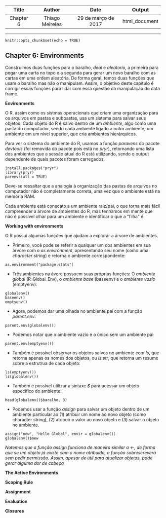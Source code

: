 | Title    | Author        |Date               | Output      |
|:--------:|:-------------:|:-----------------:|:-----------:|
|Chapter 6 |Thiago Meireles|29 de março de 2017|html_document|
---

```{r setup, include=FALSE}
knitr::opts_chunk$set(echo = TRUE)
```

## Chapter 6: Environments

Construímos duas funções para o baralho, *deal* e *aleatorio*, a primeira para pegar uma carta no topo e a segunda para gerar um novo baralho com as cartas em uma ordem aleatória. De forma geral, temos duas funções que usam o baralho mas não o manipulam. Assim, o objetivo deste capítulo é corrigir essas funções para lidar com essa questão da manipulação do data frame.

**Environments**

O R, assim como os sistmas operacionais que criam uma organização para os arquivos em pastas e subpastas, usa um sistema para salvar seus objetos. Cada objeto do R é salvo dentro de um *ambiente*, algo como uma pasta do computador, sendo cada ambiente ligado a outro ambiente, um ambiente em um nível superior, que cria ambientes hierárquicos.

Para ver o sistema do ambiente do R, usamos a função *paravens* do pacote *devtools* (foi removida do pacote pois está no *pryr*), retornando uma lista dos ambientes que a sessão atual do R está utilizando, sendo o output dependente de quais pacotes foram carregados.
```
install.packages("pryr")
library(pryr)
parenvs(all = TRUE)
```

Deve-se ressaltar que a analogia à organização das pastas de arquivos no computador não é completamente correta, uma vez que o ambiente está na memória RAM.

Cada ambiente está conecato a um ambiente raiz/pai, o que torna mais fácil compreender a árvore de ambientes do R, mas tenhamos em mente que não é possível olhar para um ambiente e identificar o que a "filha" é

**Working with environments**

O R possui algumas funções que ajudam a explorar a árvore de ambientes.

- Primeiro, você pode se referir a qualquer um dos ambientes em sua árvore com o *as.environment*, apresentando seu nome (como uma *character string*) e retorna o ambiente correspondente:
```
as.environment("package:stats")
```
- Três ambientes na ávore possuem suas próprias funções: O *ambiente global* (R_Global_Env), o *ambiente base* (baseenv) e o *ambiente vazio* (emptyenv):
```
globalenv()
baseenv()
emptyenv()
```
- Agora, podemos dar uma olhada no ambiente pai com a função *parent.env*:
```
parent.env(globalenv())
```
- Podemos notar que o ambiente vazio é o único sem um ambiente pai:
```
parent.env(emptyenv())
```
- Também é possível observar os objetos salvos no ambiente com *ls*, que retorna apenas os nomes dos objetos, ou *ls.str*, que retorna um resumo sobre a estrutrua de cada objeto:
```
ls(emptyenv())
ls(globalenv())
```
- Também é possível utilizar a sintaxe *$* para acessar um objeto específico do ambiente:
```
head(globalenv()$baralho, 3)
```
- Podemos usar a função *assign* para salvar um objeto dentro de um ambiente particular ao (1) atribuir um nome ao novo objeto (como character string), (2) atribuir o valor ao novo objeto e (3) salvar o objeto no ambiente.
```
assign("new", "Hello Global", envir = globalenv())
globalenv()$new
```
*Notemos que a função *assign* funciona de maneira similar a *<-*, de forma que se um objeto já existe com o nome atribuído, a função sobrescreverá sem pedir permissão. Assim, apesar de útil para atualizar objetos, pode gerar alguma dor de cabeça*


**The Active Environments**


**Scoping Rule**


**Assignment**


**Evaluation**


**Closures**









